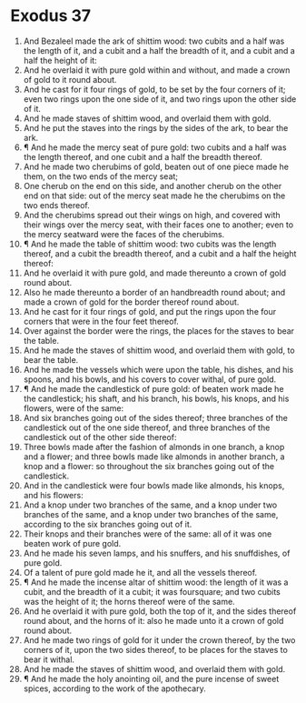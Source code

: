 ﻿# Exodus 37
1. And Bezaleel made the ark of shittim wood: two cubits and a half was the length of it, and a cubit and a half the breadth of it, and a cubit and a half the height of it: 
2. And he overlaid it with pure gold within and without, and made a crown of gold to it round about. 
3. And he cast for it four rings of gold, to be set by the four corners of it; even two rings upon the one side of it, and two rings upon the other side of it. 
4. And he made staves of shittim wood, and overlaid them with gold. 
5. And he put the staves into the rings by the sides of the ark, to bear the ark. 
6. ¶ And he made the mercy seat of pure gold: two cubits and a half was the length thereof, and one cubit and a half the breadth thereof. 
7. And he made two cherubims of gold, beaten out of one piece made he them, on the two ends of the mercy seat; 
8. One cherub on the end on this side, and another cherub on the other end on that side: out of the mercy seat made he the cherubims on the two ends thereof. 
9. And the cherubims spread out their wings on high, and covered with their wings over the mercy seat, with their faces one to another; even to the mercy seatward were the faces of the cherubims. 
10. ¶ And he made the table of shittim wood: two cubits was the length thereof, and a cubit the breadth thereof, and a cubit and a half the height thereof: 
11. And he overlaid it with pure gold, and made thereunto a crown of gold round about. 
12. Also he made thereunto a border of an handbreadth round about; and made a crown of gold for the border thereof round about. 
13. And he cast for it four rings of gold, and put the rings upon the four corners that were in the four feet thereof. 
14. Over against the border were the rings, the places for the staves to bear the table. 
15. And he made the staves of shittim wood, and overlaid them with gold, to bear the table. 
16. And he made the vessels which were upon the table, his dishes, and his spoons, and his bowls, and his covers to cover withal, of pure gold. 
17. ¶ And he made the candlestick of pure gold: of beaten work made he the candlestick; his shaft, and his branch, his bowls, his knops, and his flowers, were of the same: 
18. And six branches going out of the sides thereof; three branches of the candlestick out of the one side thereof, and three branches of the candlestick out of the other side thereof: 
19. Three bowls made after the fashion of almonds in one branch, a knop and a flower; and three bowls made like almonds in another branch, a knop and a flower: so throughout the six branches going out of the candlestick. 
20. And in the candlestick were four bowls made like almonds, his knops, and his flowers: 
21. And a knop under two branches of the same, and a knop under two branches of the same, and a knop under two branches of the same, according to the six branches going out of it. 
22. Their knops and their branches were of the same: all of it was one beaten work of pure gold. 
23. And he made his seven lamps, and his snuffers, and his snuffdishes, of pure gold. 
24. Of a talent of pure gold made he it, and all the vessels thereof. 
25. ¶ And he made the incense altar of shittim wood: the length of it was a cubit, and the breadth of it a cubit; it was foursquare; and two cubits was the height of it; the horns thereof were of the same. 
26. And he overlaid it with pure gold, both the top of it, and the sides thereof round about, and the horns of it: also he made unto it a crown of gold round about. 
27. And he made two rings of gold for it under the crown thereof, by the two corners of it, upon the two sides thereof, to be places for the staves to bear it withal. 
28. And he made the staves of shittim wood, and overlaid them with gold. 
29. ¶ And he made the holy anointing oil, and the pure incense of sweet spices, according to the work of the apothecary. 

